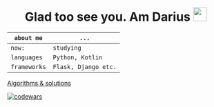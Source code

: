 <h1 align="center"> Glad too see you. Am Darius </a> 
<img src="https://github.com/goforbg/telegram-emoji-gifs/blob/master/thunder.gif" height="32"/></h1>

`about me` | `...`
--- | --- 
`now:`| `studying` 
`languages` | `Python, Kotlin`
`frameworks` | `Flask, Django etc.`

[Algorithms & solutions](https://github.com/danissimoae/Algorithms-contests-cheat-sheets)

[![codewars](https://www.codewars.com/users/dar1usss/badges/large)](https://www.codewars.com/users/username)
